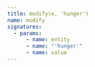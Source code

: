 ```yaml
---
title: modify(e, 'hunger')
name: modify
signatures:
  - params:
      - name: entity
      - name: "'hunger'"
      - name: value
---
```

